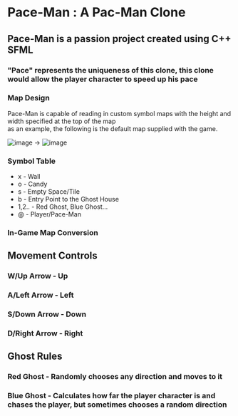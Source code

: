 # Pace-Man : A Pac-Man Clone

## Pace-Man is a passion project created using C++ SFML 
### "Pace" represents the uniqueness of this clone, this clone would allow the player character to speed up his pace

<h3> Map Design </h3>
<p>Pace-Man is capable of reading in custom symbol maps with the height and width specified at the top of the map<br>
as an example, the following is the default map supplied with the game. </p>

![image](https://github.com/realaryann/Pace-Man/assets/70107111/2c37f038-9b80-472e-8a17-99806f5452d3) -> 
![image](https://github.com/realaryann/Pace-Man/assets/70107111/7d54eb2d-7150-44e4-b29a-3dc04fca240b)

<h3>Symbol Table</h3>
<ul>
  <li>x - Wall</li>
  <li>o - Candy</li>
  <li>s - Empty Space/Tile</li>
  <li>b - Entry Point to the Ghost House</li>
  <li>1,2.. - Red Ghost, Blue Ghost...</li>
  <li>@ - Player/Pace-Man</li>
</ul>

<h3> In-Game Map Conversion </h3>

<h2>Movement Controls</h2>
<h3>W/Up Arrow - Up</h3>
<h3>A/Left Arrow - Left</h3>
<h3>S/Down Arrow - Down</h3>
<h3>D/Right Arrow - Right</h3>

<h2>Ghost Rules</h2>
<h3>Red Ghost - Randomly chooses any direction and moves to it</h3>
<h3>Blue Ghost - Calculates how far the player character is and chases the player, but sometimes chooses a random direction</h3>








